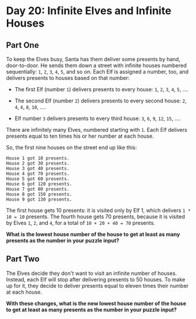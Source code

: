 # Day 20: Infinite Elves and Infinite Houses


## Part One
To keep the Elves busy, Santa has them deliver some presents by hand, door-to-door.
He sends them down a street with infinite houses numbered sequentially: `1`, `2`, `3`, `4`, `5`, and so on.
Each Elf is assigned a number, too, and delivers presents to houses based on that number:

- The first Elf (number `1`) delivers presents to every house: `1`, `2`, `3`, `4`, `5`, ....

- The second Elf (number `2`) delivers presents to every second house: `2`, `4`, `6`, `8`, `10`, ....

- Elf number `3` delivers presents to every third house: `3`, `6`, `9`, `12`, `15`, ....

There are infinitely many Elves, numbered starting with `1`.
Each Elf delivers presents equal to ten times his or her number at each house.

So, the first nine houses on the street end up like this:

```
House 1 got 10 presents.
House 2 got 30 presents.
House 3 got 40 presents.
House 4 got 70 presents.
House 5 got 60 presents.
House 6 got 120 presents.
House 7 got 80 presents.
House 8 got 150 presents.
House 9 got 130 presents.
```

The first house gets 10 presents: it is visited only by Elf 1, which delivers `1 * 10 = 10` presents.
The fourth house gets 70 presents, because it is visited by Elves `1`, `2`, and `4`, for a total of `10 + 20 + 40 = 70` presents.

**What is the lowest house number of the house to get at least as many presents as the number in your puzzle input?**

## Part Two
The Elves decide they don't want to visit an infinite number of houses.
Instead, each Elf will stop after delivering presents to 50 houses.
To make up for it, they decide to deliver presents equal to eleven times their number at each house.

**With these changes, what is the new lowest house number of the house to get at least as many presents as the number in your puzzle input?**
